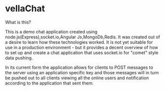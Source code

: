 # vellaChat

What is this?

This is a demo chat application created using node.js(Express),socket.io,Angular Js,MongoDb,Redis. It was created out of a desire to learn how these technologies worked. It is not yet suitable for use in a production environment - but it provides a decent overview of how to set up and create a chat application that uses socket.io for "comet" style data pushing.

In its current form the application allows for clients to POST messages to the server using an application specific key and those messages will in turn be pushed out to all clients viewing all the online users and notification according to the application that sent them.


